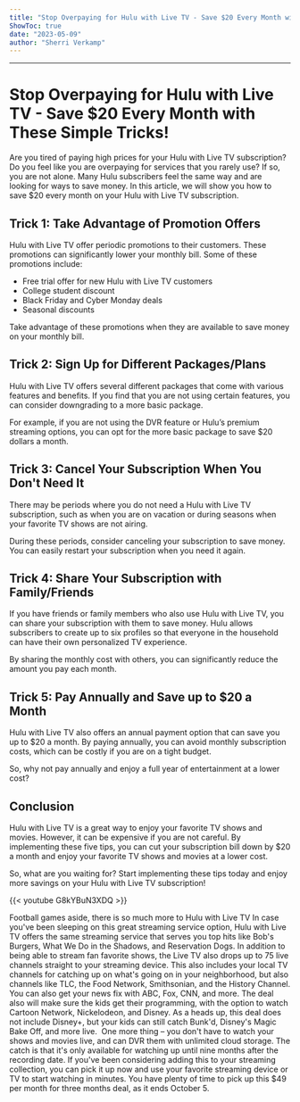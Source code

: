 ```yaml
---
title: "Stop Overpaying for Hulu with Live TV - Save $20 Every Month with These Simple Tricks!"
ShowToc: true 
date: "2023-05-09"
author: "Sherri Verkamp"
---
```

*****
# Stop Overpaying for Hulu with Live TV - Save $20 Every Month with These Simple Tricks!

Are you tired of paying high prices for your Hulu with Live TV subscription? Do you feel like you are overpaying for services that you rarely use? If so, you are not alone. Many Hulu subscribers feel the same way and are looking for ways to save money. In this article, we will show you how to save $20 every month on your Hulu with Live TV subscription.

## Trick 1: Take Advantage of Promotion Offers

Hulu with Live TV offer periodic promotions to their customers. These promotions can significantly lower your monthly bill. Some of these promotions include:

- Free trial offer for new Hulu with Live TV customers
- College student discount
- Black Friday and Cyber Monday deals
- Seasonal discounts

Take advantage of these promotions when they are available to save money on your monthly bill.

## Trick 2: Sign Up for Different Packages/Plans

Hulu with Live TV offers several different packages that come with various features and benefits. If you find that you are not using certain features, you can consider downgrading to a more basic package.

For example, if you are not using the DVR feature or Hulu’s premium streaming options, you can opt for the more basic package to save $20 dollars a month.

## Trick 3: Cancel Your Subscription When You Don't Need It

There may be periods where you do not need a Hulu with Live TV subscription, such as when you are on vacation or during seasons when your favorite TV shows are not airing.

During these periods, consider canceling your subscription to save money. You can easily restart your subscription when you need it again.

## Trick 4: Share Your Subscription with Family/Friends

If you have friends or family members who also use Hulu with Live TV, you can share your subscription with them to save money. Hulu allows subscribers to create up to six profiles so that everyone in the household can have their own personalized TV experience.

By sharing the monthly cost with others, you can significantly reduce the amount you pay each month.

## Trick 5: Pay Annually and Save up to $20 a Month

Hulu with Live TV also offers an annual payment option that can save you up to $20 a month. By paying annually, you can avoid monthly subscription costs, which can be costly if you are on a tight budget.

So, why not pay annually and enjoy a full year of entertainment at a lower cost?

## Conclusion

Hulu with Live TV is a great way to enjoy your favorite TV shows and movies. However, it can be expensive if you are not careful. By implementing these five tips, you can cut your subscription bill down by $20 a month and enjoy your favorite TV shows and movies at a lower cost.

So, what are you waiting for? Start implementing these tips today and enjoy more savings on your Hulu with Live TV subscription!

{{< youtube G8kYBuN3XDQ >}} 



Football games aside, there is so much more to Hulu with Live TV In case you've been sleeping on this great streaming service option, Hulu with Live TV offers the same streaming service that serves you top hits like Bob's Burgers, What We Do in the Shadows, and Reservation Dogs. 
In addition to being able to stream fan favorite shows, the Live TV also drops up to 75 live channels straight to your streaming device. This also includes your local TV channels for catching up on what's going on in your neighborhood, but also channels like TLC, the Food Network, Smithsonian, and the History Channel. You can also get your news fix with ABC, Fox, CNN, and more. 
The deal also will make sure the kids get their programming, with the option to watch Cartoon Network, Nickelodeon, and Disney. As a heads up, this deal does not include Disney+, but your kids can still catch Bunk'd, Disney's Magic Bake Off, and more live.  
One more thing – you don't have to watch your shows and movies live, and can DVR them with unlimited cloud storage. The catch is that it's only available for watching up until nine months after the recording date. 
If you've been considering adding this to your streaming collection, you can pick it up now and use your favorite streaming device or TV to start watching in minutes. You have plenty of time to pick up this $49 per month for three months deal, as it ends October 5. 





